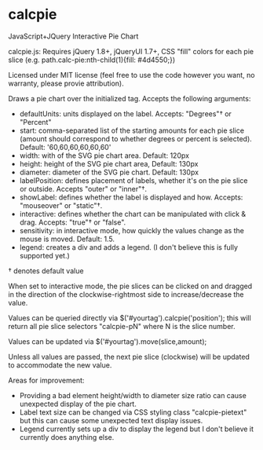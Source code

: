 # calcpie
JavaScript+JQuery Interactive Pie Chart

calcpie.js: Requires jQuery 1.8+, jQueryUI 1.7+, CSS "fill" colors for each pie slice (e.g. path.calc-pie:nth-child(1){fill: #4d4550;})

Licensed under MIT license (feel free to use the code however you want, no warranty, please provie attribution).

Draws a pie chart over the initialized tag. Accepts the following arguments:

* defaultUnits: units displayed on the label. Accepts: "Degrees"† or "Percent"
* start: comma-separated list of the starting amounts for each pie slice (amount should correspond to whether degrees or percent is selected). Default: '60,60,60,60,60,60'
* width: with of the SVG pie chart area. Default: 120px
* height: height of the SVG pie chart area, Default: 130px
* diameter: diameter of the SVG pie chart. Default: 130px
* labelPosition: defines placement of labels, whether it's on the pie slice or outside. Accepts "outer" or "inner"†. 
* showLabel: defines whether the label is displayed and how. Accepts: "mouseover" or "static"†.
* interactive: defines whether the chart can be manipulated with click & drag. Accepts: "true"† or "false".
* sensitivity: in interactive mode, how quickly the values change as the mouse is moved. Default: 1.5.
* legend: creates a div and adds a legend. (I don't believe this is fully supported yet.)

† denotes default value

When set to interactive mode, the pie slices can be clicked on and dragged in the direction of the clockwise-rightmost side to increase/decrease the value.

Values can be queried directly via $('#yourtag').calcpie('position'); this will return all pie slice selectors "calcpie-pN" where N is the slice number.

Values can be updated via $('#yourtag').move(slice,amount);

Unless all values are passed, the next pie slice (clockwise) will be updated to accommodate the new value.

Areas for improvement: 
* Providing a bad element height/width to diameter size ratio can cause unexpected display of the pie chart.
* Label text size can be changed via CSS styling class "calcpie-pietext" but this can cause some unexpected text display issues.
* Legend currently sets up a div to display the legend but I don't believe it currently does anything else.
